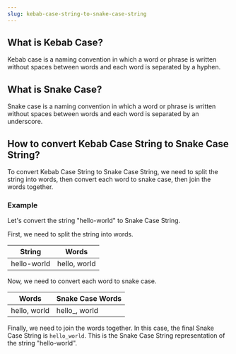 ```yaml
---
slug: kebab-case-string-to-snake-case-string
---
```


## What is Kebab Case?

Kebab case is a naming convention in which a word or phrase is written without spaces between words and each word is separated by a hyphen.

## What is Snake Case?

Snake case is a naming convention in which a word or phrase is written without spaces between words and each word is separated by an underscore.

## How to convert Kebab Case String to Snake Case String?

To convert Kebab Case String to Snake Case String, we need to split the string into words, then convert each word to snake case, then join the words together.

### Example

Let's convert the string "hello-world" to Snake Case String.

First, we need to split the string into words.

| String      | Words        |
| ----------- | ------------ |
| hello-world | hello, world |

Now, we need to convert each word to snake case.

| Words        | Snake Case Words |
| ------------ | ---------------- |
| hello, world | hello\_, world   |

Finally, we need to join the words together. In this case, the final Snake Case String is `hello_world`. This is the Snake Case String representation of the string "hello-world".
